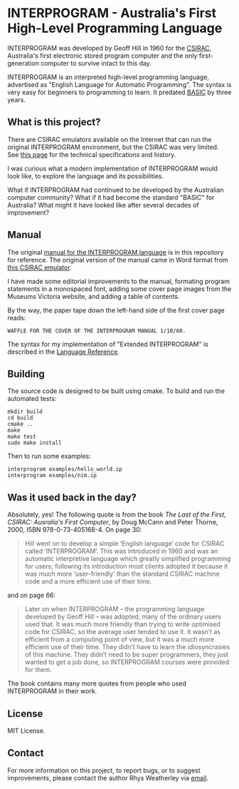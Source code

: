 INTERPROGRAM - Australia's First High-Level Programming Language
================================================================

INTERPROGRAM was developed by Geoff Hill in 1960 for the
[CSIRAC](https://en.wikipedia.org/wiki/CSIRAC), Australia's first
electronic stored program computer and the only first-generation
computer to survive intact to this day.

INTERPROGRAM is an interpreted high-level programming language, advertised as
"English Language for Automatic Programming".  The syntax is very easy
for beginners to programming to learn.  It predated
[BASIC](https://en.wikipedia.org/wiki/BASIC) by three years.

## What is this project?

There are CSIRAC emulators available on the Internet that can run the
original INTERPROGRAM environment, but the CSIRAC was very limited.  See
[this page](doc/CSIRAC-history.md) for the technical specifications
and history.

I was curious what a modern implementation of INTERPROGRAM would look like,
to explore the language and its possibilities.

What if INTERPROGRAM had continued to be developed by the Australian
computer community?  What if it had become the standard "BASIC" for Australia?
What might it have looked like after several decades of improvement?

## Manual

The original [manual for the INTERPROGRAM language](doc/INTERMAN.pdf)
is in this repository for reference.  The original version of the
manual came in Word format from [this CSIRAC emulator](https://cis.unimelb.edu.au/about/csirac/emulator).

I have made some editorial improvements to the manual, formating program
statements in a monospaced font, adding some cover page images
from the Museums Victoria website, and adding a table of contents.

By the way, the paper tape down the left-hand side of the first cover
page reads:

    WAFFLE FOR THE COVER OF THE INTERPROGRAM MANUAL 1/10/60.

The syntax for my implementation of "Extended INTERPROGRAM" is described
in the [Language Reference](doc/reference.md).

## Building

The source code is designed to be built using cmake.  To build and run the
automated tests:

    mkdir build
    cd build
    cmake ..
    make
    make test
    sudo make install

Then to run some examples:

    interprogram examples/hello_world.ip
    interprogram examples/nim.ip

## Was it used back in the day?

Absolutely, yes!  The following quote is from the book <i>The Last of the First,
CSIRAC: Ausralia's First Computer</i>, by Doug McCann and Peter Thorne, 2000,
ISBN 978-0-73-405168-4.  On page 30:

> Hill went on to develop a simple ‘English language’ code for CSIRAC called ‘INTERPROGRAM’. This was introduced in 1960 and was an automatic interpretive language which greatly simplified programming for users; following its introduction most clients adopted it because it was much more ‘user-friendly’ than the standard CSIRAC machine code and a more efficient use of their time.

and on page 66:

> Later on when INTERPROGRAM – the programming language developed by Geoff Hill – was adopted, many of the ordinary users used that. It was much more friendly than trying to write optimised code for CSIRAC, so the average user tended to use it. It wasn’t as efficient from a computing point of view, but it was a much more efficient use of their time. They didn’t have to learn the idiosyncrasies of this machine. They didn’t need to be super programmers, they just wanted to get a job done, so INTERPROGRAM courses were provided for them.

The book contains many more quotes from people who used INTERPROGRAM in
their work.

## License

MIT License.

## Contact

For more information on this project, to report bugs, or to suggest
improvements, please contact the author Rhys Weatherley via
[email](mailto:rhys.weatherley@gmail.com).

